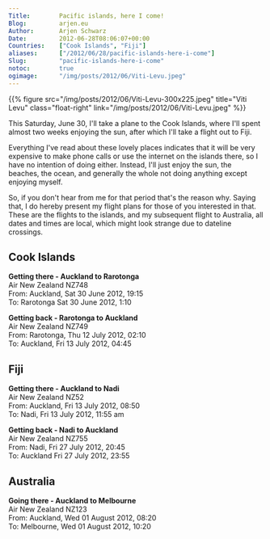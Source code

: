 ```yaml
---
Title:        Pacific islands, here I come!
Blog:         arjen.eu  
Author:       Arjen Schwarz  
Date:         2012-06-28T08:06:07+00:00
Countries:    ["Cook Islands", "Fiji"]
aliases:      ["/2012/06/28/pacific-islands-here-i-come"]
Slug:         "pacific-islands-here-i-come"
notoc:        true
ogimage:      "/img/posts/2012/06/Viti-Levu.jpeg"
---
```


{{% figure src="/img/posts/2012/06/Viti-Levu-300x225.jpeg" title="Viti Levu" class="float-right" link="/img/posts/2012/06/Viti-Levu.jpeg" %}}

This Saturday, June 30, I'll take a plane to the Cook Islands, where I'll spent almost two weeks enjoying the sun, after which I'll take a flight out to Fiji.

Everything I've read about these lovely places indicates that it will be very expensive to make phone calls or use the internet on the islands there, so I have no intention of doing either. Instead, I'll just enjoy the sun, the beaches, the ocean, and generally the whole not doing anything except enjoying myself.

So, if you don't hear from me for that period that's the reason why. Saying that, I do hereby present my flight plans for those of you interested in that. These are the flights to the islands, and my subsequent flight to Australia, all dates and times are local, which might look strange due to dateline crossings.

## Cook Islands

**Getting there - Auckland to Rarotonga**    
Air New Zealand NZ748    
From: Auckland, Sat 30 June 2012, 19:15   
To: Rarotonga Sat 30 June 2012, 1:10   

**Getting back - Rarotonga to Auckland**    
Air New Zealand NZ749    
From: Rarotonga, Thu 12 July 2012, 02:10    
To: Auckland, Fri 13 July 2012, 04:45 

## Fiji

**Getting there - Auckland to Nadi**    
Air New Zealand NZ52    
From: Auckland, Fri 13 July 2012, 08:50    
To: Nadi, Fri 13 July 2012, 11:55 am     

**Getting back - Nadi to Auckland**    
Air New Zealand NZ755    
From: Nadi, Fri 27 July 2012, 20:45    
To: Auckland Fri 27 July 2012, 23:55 

## Australia

**Going there - Auckland to Melbourne**    
Air New Zealand NZ123    
From: Auckland, Wed 01 August 2012, 08:20     
To: Melbourne, Wed 01 August 2012, 10:20 
